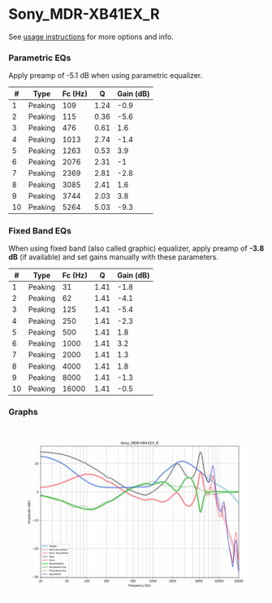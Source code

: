 # Sony_MDR-XB41EX_R
See [usage instructions](https://github.com/jaakkopasanen/AutoEq#usage) for more options and info.

### Parametric EQs
Apply preamp of -5.1 dB when using parametric equalizer.

|   # | Type    |   Fc (Hz) |    Q |   Gain (dB) |
|-----|---------|-----------|------|-------------|
|   1 | Peaking |       109 | 1.24 |        -0.9 |
|   2 | Peaking |       115 | 0.36 |        -5.6 |
|   3 | Peaking |       476 | 0.61 |         1.6 |
|   4 | Peaking |      1013 | 2.74 |        -1.4 |
|   5 | Peaking |      1263 | 0.53 |         3.9 |
|   6 | Peaking |      2076 | 2.31 |        -1   |
|   7 | Peaking |      2369 | 2.81 |        -2.8 |
|   8 | Peaking |      3085 | 2.41 |         1.6 |
|   9 | Peaking |      3744 | 2.03 |         3.8 |
|  10 | Peaking |      5264 | 5.03 |        -9.3 |

### Fixed Band EQs
When using fixed band (also called graphic) equalizer, apply preamp of **-3.8 dB** (if available) and set gains manually with these parameters.

|   # | Type    |   Fc (Hz) |    Q |   Gain (dB) |
|-----|---------|-----------|------|-------------|
|   1 | Peaking |        31 | 1.41 |        -1.8 |
|   2 | Peaking |        62 | 1.41 |        -4.1 |
|   3 | Peaking |       125 | 1.41 |        -5.4 |
|   4 | Peaking |       250 | 1.41 |        -2.3 |
|   5 | Peaking |       500 | 1.41 |         1.8 |
|   6 | Peaking |      1000 | 1.41 |         3.2 |
|   7 | Peaking |      2000 | 1.41 |         1.3 |
|   8 | Peaking |      4000 | 1.41 |         1.8 |
|   9 | Peaking |      8000 | 1.41 |        -1.3 |
|  10 | Peaking |     16000 | 1.41 |        -0.5 |

### Graphs
![](./Sony_MDR-XB41EX_R.png)
